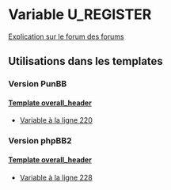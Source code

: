 # Variable U_REGISTER
[Explication sur le forum des forums](http://forum.forumactif.com/t294113-listing-des-variables#U_REGISTER)

## Utilisations dans les templates

### Version PunBB

#### [Template overall_header](punbb/overall_header.md)
* [Variable à la ligne 220](../punbb/overall_header.tpl#L220)

### Version phpBB2

#### [Template overall_header](subsilver/overall_header.md)
* [Variable à la ligne 228](../subsilver/overall_header.tpl#L228)